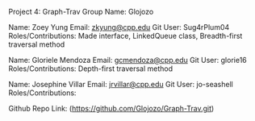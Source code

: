 Project 4: Graph-Trav
Group Name: Glojozo

Name: Zoey Yung
Email: zkyung@cpp.edu
Git User: Sug4rPlum04
Roles/Contributions: Made interface, LinkedQueue class, Breadth-first traversal method

Name: Gloriele Mendoza
Email: gcmendoza@cpp.edu
Git User: glorie16
Roles/Contributions: Depth-first traversal method

Name: Josephine Villar
Email: jrvillar@cpp.edu
Git User: jo-seashell
Roles/Contributions: 

Github Repo Link: (https://github.com/Glojozo/Graph-Trav.git)
